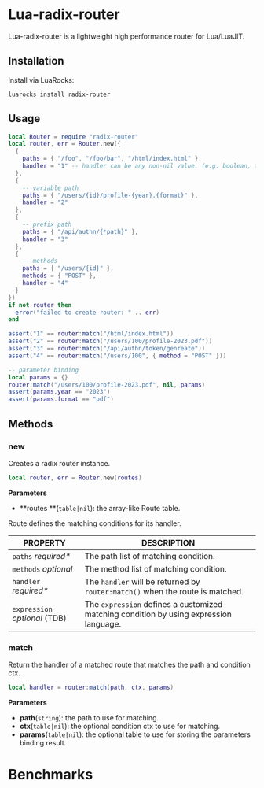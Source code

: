 # Lua-radix-router

Lua-radix-router is a lightweight high performance router for Lua/LuaJIT.


## Installation

Install via LuaRocks:

```
luarocks install radix-router
```

## Usage

```lua
local Router = require "radix-router"
local router, err = Router.new({
  {
    paths = { "/foo", "/foo/bar", "/html/index.html" },
    handler = "1" -- handler can be any non-nil value. (e.g. boolean, table, function)
  },
  {
    -- variable path
    paths = { "/users/{id}/profile-{year}.{format}" },
    handler = "2"
  },
  {
    -- prefix path
    paths = { "/api/authn/{*path}" },
    handler = "3"
  },
  {
    -- methods
    paths = { "/users/{id}" },
    methods = { "POST" },
    handler = "4"
  }
})
if not router then
  error("failed to create router: " .. err)
end

assert("1" == router:match("/html/index.html"))
assert("2" == router:match("/users/100/profile-2023.pdf"))
assert("3" == router:match("/api/authn/token/genreate"))
assert("4" == router:match("/users/100", { method = "POST" }))

-- parameter binding
local params = {}
router:match("/users/100/profile-2023.pdf", nil, params)
assert(params.year == "2023")
assert(params.format == "pdf")
```

## Methods

### new
Creates a radix router instance.

```lua
local router, err = Router.new(routes)
```

**Parameters**

- **routes **(`table|nil`): the array-like Route table.



Route defines the matching conditions for its handler.

| PROPERTY                      | DESCRIPTION                                                  |
| ----------------------------- | ------------------------------------------------------------ |
| `paths`  *required\**         | The path list of matching condition.                         |
| `methods` *optional*          | The method list of matching condition.                       |
| `handler` *required\**        | The `handler` will be returned by `router:match()` when the route is matched. |
| `expression` *optional* (TDB) | The `expression` defines a customized matching condition by using expression language. |



### match

Return the handler of a matched route that matches the path and condition ctx.

```lua
local handler = router:match(path, ctx, params)
```

**Parameters**

- **path**(`string`): the path to use for matching.
- **ctx**(`table|nil`): the optional condition ctx to use for matching.
- **params**(`table|nil`): the optional table to use for storing the parameters binding result.

# Benchmarks
